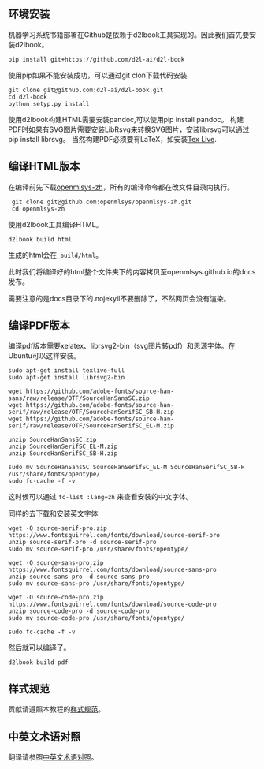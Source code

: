 ## 环境安装
机器学习系统书籍部署在Github是依赖于d2lbook工具实现的。因此我们首先要安装d2lbook。
```
pip install git+https://github.com/d2l-ai/d2l-book
```
使用pip如果不能安装成功，可以通过git clon下载代码安装
```
git clone git@github.com:d2l-ai/d2l-book.git
cd d2l-book
python setyp.py install
```
使用d2lbook构建HTML需要安装pandoc,可以使用pip install pandoc。
构建PDF时如果有SVG图片需要安装LibRsvg来转换SVG图片，安装librsvg可以通过pip install librsvg。
当然构建PDF必须要有LaTeX，如安装[Tex Live](https://www.tug.org/texlive/).

## 编译HTML版本
在编译前先下载[openmlsys-zh]()，所有的编译命令都在改文件目录内执行。
```
 git clone git@github.com:openmlsys/openmlsys-zh.git
 cd openmlsys-zh
```
使用d2lbook工具编译HTML。
```
d2lbook build html
```

生成的html会在`_build/html`。

此时我们将编译好的html整个文件夹下的内容拷贝至openmlsys.github.io的docs发布。

需要注意的是docs目录下的.nojekyll不要删除了，不然网页会没有渲染。

## 编译PDF版本

编译pdf版本需要xelatex、librsvg2-bin（svg图片转pdf）和思源字体。在Ubuntu可以这样安装。

```
sudo apt-get install texlive-full
sudo apt-get install librsvg2-bin
```

```
wget https://github.com/adobe-fonts/source-han-sans/raw/release/OTF/SourceHanSansSC.zip
wget https://github.com/adobe-fonts/source-han-serif/raw/release/OTF/SourceHanSerifSC_SB-H.zip
wget https://github.com/adobe-fonts/source-han-serif/raw/release/OTF/SourceHanSerifSC_EL-M.zip

unzip SourceHanSansSC.zip
unzip SourceHanSerifSC_EL-M.zip
unzip SourceHanSerifSC_SB-H.zip

sudo mv SourceHanSansSC SourceHanSerifSC_EL-M SourceHanSerifSC_SB-H /usr/share/fonts/opentype/
sudo fc-cache -f -v
```


这时候可以通过 `fc-list :lang=zh` 来查看安装的中文字体。

同样的去下载和安装英文字体

```
wget -O source-serif-pro.zip https://www.fontsquirrel.com/fonts/download/source-serif-pro
unzip source-serif-pro -d source-serif-pro
sudo mv source-serif-pro /usr/share/fonts/opentype/

wget -O source-sans-pro.zip https://www.fontsquirrel.com/fonts/download/source-sans-pro
unzip source-sans-pro -d source-sans-pro
sudo mv source-sans-pro /usr/share/fonts/opentype/

wget -O source-code-pro.zip https://www.fontsquirrel.com/fonts/download/source-code-pro
unzip source-code-pro -d source-code-pro
sudo mv source-code-pro /usr/share/fonts/opentype/

sudo fc-cache -f -v
```

然后就可以编译了。

```
d2lbook build pdf
```

## 样式规范

贡献请遵照本教程的[样式规范](STYLE_GUIDE.md)。

## 中英文术语对照

翻译请参照[中英文术语对照](TERMINOLOGY.md)。
